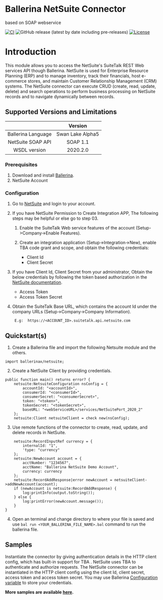 # Ballerina NetSuite Connector
based on SOAP webservice

[![CI](https://github.com/ballerina-platform/module-ballerinax-netsuite/actions/workflows/ci.yml/badge.svg)](https://github.com/ballerina-platform/module-ballerinax-netsuite/actions/workflows/ci.yml)
![GitHub release (latest by date including pre-releases)](https://img.shields.io/github/v/release/ballerina-platform/module-ballerinax-netsuite?color=green&include_prereleases&label=latest%20release)
[![License](https://img.shields.io/badge/License-Apache%202.0-blue.svg)](https://opensource.org/licenses/Apache-2.0)
# Introduction

This module allows you to access the NetSuite's SuiteTalk REST Web services API though Ballerina. NetSuite is used for 
Enterprise Resource Planning (ERP) and to manage inventory, track their financials, host e-commerce stores, and maintain 
Customer Relationship Management (CRM) systems. The NetSuite connector can execute CRUD (create, read, update, delete) 
and search operations to perform business processing on NetSuite records and to navigate dynamically between records.

## Supported Versions and Limitations

|                             |           Version                    |
|:---------------------------:|:------------------------------------:|
| Ballerina Language          |     Swan Lake Alpha5                 |
| NetSuite SOAP API           |     SOAP 1.1                         |
| WSDL version                |     2020.2.0                         |

### Prerequisites
1. Download and install [Ballerina](https://ballerinalang.org/downloads/).
2. NetSuite Account

### Configuration

1. Go to [NetSuite](https://www.netsuite.com) and login to your account.
2. If you have NetSuite Permission to Create Integration APP, The following steps may be helpful or else go to step 03.
    1. Enable the SuiteTalk Web service features of the account (Setup->Company->Enable Features).
    
    2. Create an integration application (Setup->Integration->New), enable TBA code grant and scope, and obtain the 
    following credentials: 
        * Client Id
        * Client Secret
3. If you have Client Id, Client Secret from your administrator, Obtain the below credentials by following the token based authorization in the [NetSuite documentation](https://system.na0.netsuite.com/app/help/helpcenter.nl?fid=book_1559132836.html&vid=_BLm3ruuApc_9HXr&chrole=17&ck=9Ie2K7uuApI_9PHO&cktime=175797&promocode=&promocodeaction=overwrite&sj=7bfNB5rzdVQdIKGhDJFE6knJf%3B1590725099%3B165665000). 
    * Access Token
    * Access Token Secret
4. Obtain the SuiteTalk Base URL, which contains the account Id under the company URLs (Setup->Company->Company
    Information).

        E.g:  https://<ACCOUNT_ID>.suitetalk.api.netsuite.com


## Quickstart(s)
1. Create a Ballerina file and import the following Netsuite module and the others.
```ballerina
import ballerinax/netsuite;
```
2. Create a NetSuite Client by providing credentials.
```ballerina
public function main() returns error? {
    netsuite:NetsuiteConfiguration nsConfig = {
        accountId: "<accountId>",
        consumerId: "<consumerId>",
        consumerSecret: "<consumerSecret>",
        token: "<token>",
        tokenSecret: "<tokenSecret>",
        baseURL: "<webServiceURL>/services/NetSuitePort_2020_2"
    };
    netsuite:Client netsuiteClient = check new(nsConfig);
```
3. Use remote functions of the connector to create, read, update, and delete records in NetSuite.
```ballerina
    netsuite:RecordInputRef currency = {
        internalId: "1",
        'type: "currency"
    };
    netsuite:NewAccount account = {
        acctNumber: "1234567",
        acctName: "Ballerina NetSuite Demo Account",
        currency: currency
    };
    netsuite:RecordAddResponse|error newAccount = netsuiteClient->addNewAccount(account);
    if (newAccount is netsuite:RecordAddResponse) {
        log:printInfo(output.toString());
    } else {
        log:printError(newAccount.message());
    }
}
```
4. Open an terminal and change directory to where your file is saved and use `bal run <YOUR_BALLERINA_FILE_NAME>.bal` command to run the ballerina file.

## Samples

Instantiate the connector by giving authentication details in the HTTP client config, which has built-in support for 
TBA . NetSuite uses TBA to authenticate and authorize requests. The NetSuite connector can be instantiated 
in the HTTP client config using the client Id, client secret, access token and access token secret. You may use Ballerina [Configuration variable](https://ballerina.io/learn/by-example/configurable.html) to store your credentials.

**More samples are available [here](samples).**
